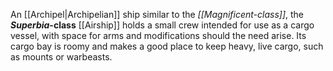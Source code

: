 An [[Archipel|Archipelian]] ship similar to the *[[Magnificent-class]]*, the ***Superbia*-class** [[Airship]] holds a small crew intended for use as a cargo vessel, with space for arms and modifications should the need arise. Its cargo bay is roomy and makes a good place to keep heavy, live cargo, such as mounts or warbeasts.
